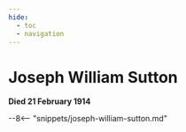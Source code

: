 ```yaml
---
hide:
  - toc
  - navigation 
---
```


# Joseph William Sutton 

**Died 21 February 1914**

--8<-- "snippets/joseph-william-sutton.md"
